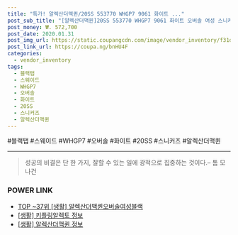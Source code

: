 ```yaml
--- 
title: "특가! 알렉산더맥퀸/20SS 553770 WHGP7 9061 화이트 ..." 
post_sub_title: "[알렉산더맥퀸]20SS 553770 WHGP7 9061 화이트 오버솔 여성 스니커즈 스웨이드 블랙탭" 
post_money: ₩. 572,700 
post_date: 2020.01.31 
post_img_url: https://static.coupangcdn.com/image/vendor_inventory/f31d/e2a12a52cc615b9f4d16c90a96a2a5fb82d7a1645e26f545362698cd89a0.jpg 
post_link_url: https://coupa.ng/bnHU4F 
categories: 
  - vendor_inventory 
tags: 
  - 블랙탭 
  - 스웨이드 
  - WHGP7 
  - 오버솔 
  - 화이트 
  - 20SS 
  - 스니커즈 
  - 알렉산더맥퀸 
--- 
```

  #블랙탭 #스웨이드 #WHGP7 #오버솔 #화이트 #20SS #스니커즈 #알렉산더맥퀸 
<hr> 

> 성공의 비결은 단 한 가지, 잘할 수 있는 일에 광적으로 집중하는 것이다.–  톰 모나건 


### POWER LINK

* <a href="https://blog.naver.com/an0733/221790853755" target="_blank"> TOP ~37위 [생활] 알렉산더맥퀸오버솔여성블랙</a>
* <a href="https://blog.naver.com/sakai111/221765767606" target="_blank"> [생활] 키플링알렉토 정보 </a>
* <a href="https://blog.naver.com/fasyy4321/221766417483" target="_blank"> [생활] 알렉산더맥퀸 정보 </a>
